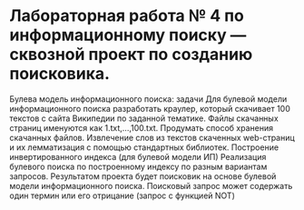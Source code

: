 # Лабораторная работа № 4 по информационному поиску — сквозной проект по созданию поисковика.

Булева модель информационного поиска: задачи
Для булевой модели информационного поиска разработать краулер, который скачивает 100 текстов с сайта Википедии по заданной тематике. Файлы  скачанных страниц именуются как 1.txt,...,100.txt. Продумать способ хранения скачанных файлов.
Извлечение слов из текстов скаченных web-страниц и их лемматизация с помощью стандартных библиотек.
Построение инвертированного индекса (для булевой модели ИП)
Реализация булевого поиска по построенному индексу по разным вариантам запросов.
Результатом проекта будет поисковик на основе булевой модели информационного поиска. Поисковый запрос может содержать один термин или его отрицание (запрос с функцией NOT)

